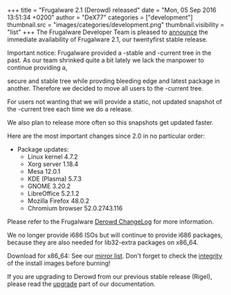 +++
title = "Frugalware 2.1 (Derowd) released"
date = "Mon, 05 Sep 2016 13:51:34 +0200"
author = "DeX77"
categories = ["development"]
thumbnail.src = "images/categories/development.png"
thumbnail.visibility = "list"
+++
The Frugalware Developer Team is pleased to [announce](/news/263) the immediate availability of Frugalware 2.1, our twentyfirst stable release.  

 Important notice: Frugalware provided a -stable and -current tree in the past. As our team shrinked quite a bit lately we lack the manpower to continue providing a,   

 secure and stable tree while provding bleeding edge and latest package in another. Therefore we decided to move all users to the -current tree.   

 For users not wanting that we will provide a static, not updated snapshot of the -current tree each time we do a release.   

 We also plan to release more often so this snapshots get updated faster.   

 Here are the most important changes since 2.0 in no particular order:  

* Package updates:
	+ Linux kernel 4.7.2
	+ Xorg server 1.18.4
	+ Mesa 12.0.1
	+ KDE (Plasma) 5.7.3
	+ GNOME 3.20.2
	+ LibreOffice 5.2.1.2
	+ Mozilla Firefox 48.0.2
	+ Chromium browser 52.0.2743.116


 Please refer to the Frugalware [Derowd ChangeLog](http://frugalware.org/download/frugalware-stable/ChangeLog.txt) for more information.  

 We no longer provide i686 ISOs but will continue to provide i686 packages, because they are also needed for lib32-extra packages on x86\_64.   

 Download for x86\_64: See our [mirror list](http://frugalware.org/download/frugalware-stable-iso). Don't forget to check the [integrity](http://frugalware.org/download/frugalware-stable-iso/SHA1SUMS) of the install images before burning!  

 If you are upgrading to Derowd from our previous stable release (Rigel), please read the [upgrade](http://frugalware.org/docs/stable/upgrade) part of our documentation.  
